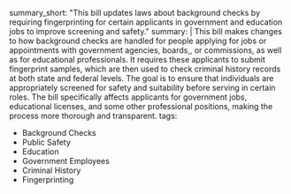 summary_short: "This bill updates laws about background checks by requiring fingerprinting for certain applicants in government and education jobs to improve screening and safety."
summary: |
  This bill makes changes to how background checks are handled for people applying for jobs or appointments with government agencies, boards,, or commissions, as well as for educational professionals. It requires these applicants to submit fingerprint samples, which are then used to check criminal history records at both state and federal levels. The goal is to ensure that individuals are appropriately screened for safety and suitability before serving in certain roles. The bill specifically affects applicants for government jobs, educational licenses, and some other professional positions, making the process more thorough and transparent.
tags:
  - Background Checks
  - Public Safety
  - Education
  - Government Employees
  - Criminal History
  - Fingerprinting
